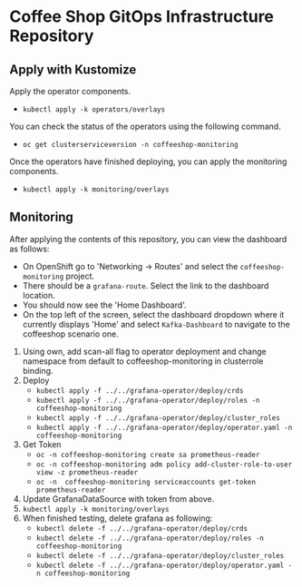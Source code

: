 # Coffee Shop GitOps Infrastructure Repository

## Apply with Kustomize

Apply the operator components.
* `kubectl apply -k operators/overlays`

You can check the status of the operators using the following command.
* `oc get clusterserviceversion -n coffeeshop-monitoring`

Once the operators have finished deploying, you can apply the monitoring components.
* `kubectl apply -k monitoring/overlays`

## Monitoring

After applying the contents of this repository, you can view the dashboard as follows:

* On OpenShift go to 'Networking -> Routes' and select the `coffeeshop-monitoring` project.
* There should be a `grafana-route`. Select the link to the dashboard location.
* You should now see the 'Home Dashboard'.
* On the top left of the screen, select the dashboard dropdown where it currently displays 'Home' and select `Kafka-Dashboard` to navigate to the coffeeshop scenario one.



<!-- ------------------- TEST ------------------- -->
<!-- TODO: Test using OperaturHub one instead of own deployment -->
<!-- TODO: Deploy from Github rather than cloned copy -->
1. Using own, add scan-all flag to operator deployment and change namespace from default to coffeeshop-monitoring in clusterrole binding.
1. Deploy
   * `kubectl apply -f ../../grafana-operator/deploy/crds`
   * `kubectl apply -f ../../grafana-operator/deploy/roles -n coffeeshop-monitoring`
   * `kubectl apply -f ../../grafana-operator/deploy/cluster_roles`
   * `kubectl apply -f ../../grafana-operator/deploy/operator.yaml -n coffeeshop-monitoring`
1. Get Token <!-- Try using specific permissions and convert steps into yaml -->
   * `oc -n coffeeshop-monitoring create sa prometheus-reader`
   * `oc -n coffeeshop-monitoring adm policy add-cluster-role-to-user view -z prometheus-reader`
   * `oc -n  coffeeshop-monitoring serviceaccounts get-token prometheus-reader`
1. Update GrafanaDataSource with token from above.
1. `kubectl apply -k monitoring/overlays`
1. When finished testing, delete grafana as following:
   * `kubectl delete -f ../../grafana-operator/deploy/crds`
   * `kubectl delete -f ../../grafana-operator/deploy/roles -n coffeeshop-monitoring`
   * `kubectl delete -f ../../grafana-operator/deploy/cluster_roles`
   * `kubectl delete -f ../../grafana-operator/deploy/operator.yaml -n coffeeshop-monitoring`